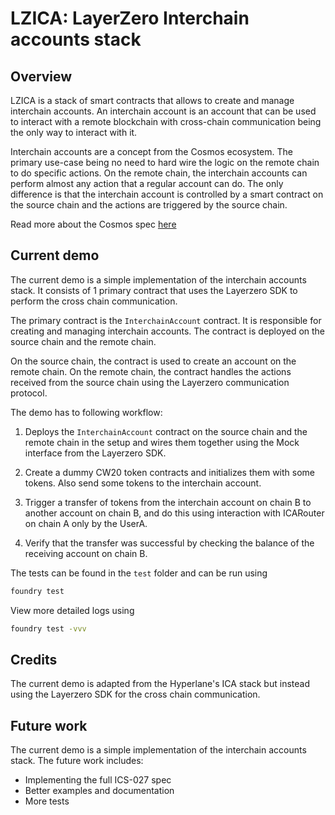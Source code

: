 # LZICA: LayerZero Interchain accounts stack

## Overview

LZICA is a stack of smart contracts that allows to create and manage interchain accounts. An interchain account is an account that can be used to interact with a remote blockchain with cross-chain communication being the only way to interact with it.

Interchain accounts are a concept from the Cosmos ecosystem. The primary use-case being no need to hard wire the logic on the remote chain to do specific actions.
On the remote chain, the interchain accounts can perform almost any action that a regular account can do. The only difference is that the interchain account is controlled by a smart contract on the source chain and the actions are triggered by the source chain.

Read more about the Cosmos spec [here](https://github.com/cosmos/ibc/blob/main/spec/app/ics-027-interchain-accounts/README.md)

## Current demo

The current demo is a simple implementation of the interchain accounts stack. It consists of 1 primary contract that uses the Layerzero SDK to perform the cross chain communication.

The primary contract is the `InterchainAccount` contract. It is responsible for creating and managing interchain accounts. The contract is deployed on the source chain and the remote chain. 

On the source chain, the contract is used to create an account on the remote chain.
On the remote chain, the contract handles the actions received from the source chain using the Layerzero communication protocol.

The demo has to following workflow:
1. Deploys the `InterchainAccount` contract on the source chain and the remote chain in the setup and wires them together using the Mock interface from the Layerzero SDK.

2. Create a dummy CW20 token contracts and initializes them with some tokens. Also send some tokens to the interchain account.

3. Trigger a transfer of tokens from the interchain account on chain B to another account on chain B, and do this using interaction with ICARouter on chain A only by the UserA.

4. Verify that the transfer was successful by checking the balance of the receiving account on chain B.



The tests can be found in the `test` folder and can be run using
```bash
foundry test
```


View more detailed logs using
```bash
foundry test -vvv
```


## Credits

The current demo is adapted from the Hyperlane's ICA stack but instead using the Layerzero SDK for the cross chain communication.

## Future work

The current demo is a simple implementation of the interchain accounts stack. The future work includes:
- Implementing the full ICS-027 spec
- Better examples and documentation
- More tests



